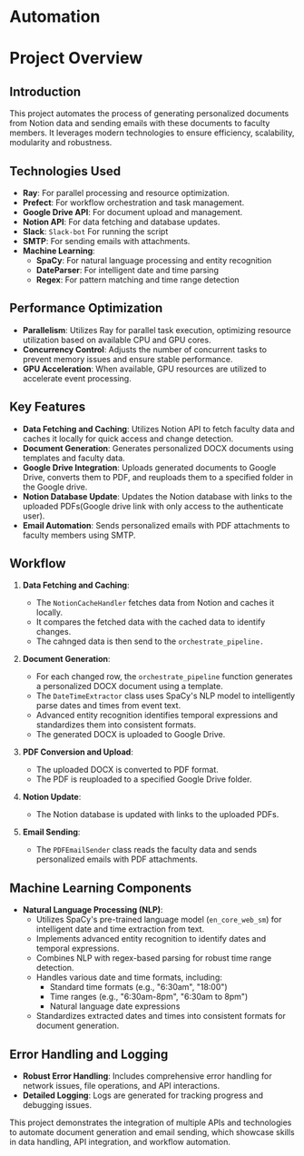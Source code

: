 # Automation

# Project Overview

## Introduction

This project automates the process of generating personalized documents from Notion data and sending emails with these documents to faculty members. It leverages modern technologies to ensure efficiency, scalability, modularity and robustness.

## Technologies Used

- **Ray**: For parallel processing and resource optimization.
- **Prefect**: For workflow orchestration and task management.
- **Google Drive API**: For document upload and management.
- **Notion API**: For data fetching and database updates.
- **Slack**: `Slack-bot` For running the script 
- **SMTP**: For sending emails with attachments.
- **Machine Learning**: 
  - **SpaCy**: For natural language processing and entity recognition
  - **DateParser**: For intelligent date and time parsing
  - **Regex**: For pattern matching and time range detection

## Performance Optimization

- **Parallelism**: Utilizes Ray for parallel task execution, optimizing resource utilization based on available CPU and GPU cores.
- **Concurrency Control**: Adjusts the number of concurrent tasks to prevent memory issues and ensure stable performance.
- **GPU Acceleration**: When available, GPU resources are utilized to accelerate event processing.

## Key Features

- **Data Fetching and Caching**: Utilizes Notion API to fetch faculty data and caches it locally for quick access and change detection.
- **Document Generation**: Generates personalized DOCX documents using templates and faculty data.
- **Google Drive Integration**: Uploads generated documents to Google Drive, converts them to PDF, and reuploads them to a specified folder in the Google drive.
- **Notion Database Update**: Updates the Notion database with links to the uploaded PDFs(Google drive link with  only access to the authenticate user).
- **Email Automation**: Sends personalized emails with PDF attachments to faculty members using SMTP.

## Workflow

1. **Data Fetching and Caching**:
   - The `NotionCacheHandler` fetches data from Notion and caches it locally.
   - It compares the fetched data with the cached data to identify changes.
   - The cahnged data is then send to the `orchestrate_pipeline.`

2. **Document Generation**:
   - For each changed row, the `orchestrate_pipeline` function generates a personalized DOCX document using a template.
   - The `DateTimeExtractor` class uses SpaCy's NLP model to intelligently parse dates and times from event text.
   - Advanced entity recognition identifies temporal expressions and standardizes them into consistent formats.
   - The generated DOCX is uploaded to Google Drive.

3. **PDF Conversion and Upload**:
   - The uploaded DOCX is converted to PDF format.
   - The PDF is reuploaded to a specified Google Drive folder.

4. **Notion Update**:
   - The Notion database is updated with links to the uploaded PDFs.

5. **Email Sending**:
   - The `PDFEmailSender` class reads the faculty data and sends personalized emails with PDF attachments.

## Machine Learning Components

- **Natural Language Processing (NLP)**:
  - Utilizes SpaCy's pre-trained language model (`en_core_web_sm`) for intelligent date and time extraction from text.
  - Implements advanced entity recognition to identify dates and temporal expressions.
  - Combines NLP with regex-based parsing for robust time range detection.
  - Handles various date and time formats, including:
    - Standard time formats (e.g., "6:30am", "18:00")
    - Time ranges (e.g., "6:30am-8pm", "6:30am to 8pm")
    - Natural language date expressions
  - Standardizes extracted dates and times into consistent formats for document generation.

## Error Handling and Logging

- **Robust Error Handling**: Includes comprehensive error handling for network issues, file operations, and API interactions.
- **Detailed Logging**: Logs are generated for tracking progress and debugging issues.

This project demonstrates the integration of multiple APIs and technologies to automate document generation and email sending, which showcase skills in data handling, API integration, and workflow automation. 
